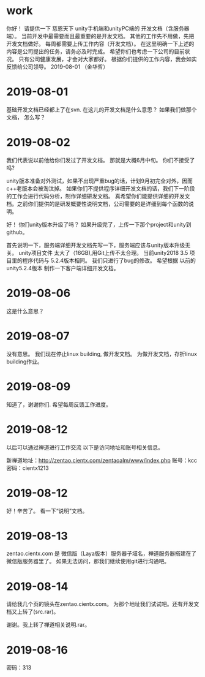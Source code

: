 # work
你好！
请提供一下 慈恩天下 unity手机端和unityPC端的 开发文档（含服务器端）。
当前开发中最需要而且最重要的是开发文档。
其他的工作先不用做，先把开发文档做好。
每周都需要上传工作内容（开发文档）。
在这里明确一下上述的内容是公司提出的任务，请务必及时完成。
希望你们也考虑一下公司的目前状况。
只有公司健康发展，才会对大家都好。
根据你们提供的工作内容，我会如实反馈给公司领导。
                      2019-08-01   （金华哲）


# 2019-08-01
基础开发文档已经都上了在svn.
在这儿的开发文档是什么意思？
如果我们做那个文档， 怎么写？
                      
# 2019-08-02
我们代表说以前他给你们发过了开发文档。
那就是大概6月中旬。 你们不接受了吗?

unity版本准备对外测试，如果不出现严重bug的话，计划9月初完全对外，因而c++老版本会被淘汰掉。
如果你们不提供程序详细开发文档的话，我们下一阶段的工作会进行代码分析，制作详细研发文档。
真希望你们能提供详细的开发文档。之前你们提供的是研发概要性说明文档，公司需要的是详细到每个函数的说明。

好！ 你们unity版本升级了吗？
如果升级完了，上传一下那个project和unity到github。

首先说明一下，服务端详细开发文档先写一下，服务端应该与unity版本升级无关。
unity项目文件 太大了（16GB),用Git上传不太合理。
当前unity2018 3.5 项目里的程序代码与 5.2.4版本相同。
我们只进行了bug的修改。
希望根据 以前的 unity5.2.4版本 制作一下客户端详细开发文档。

# 2019-08-06
这是什么意思？

# 2019-08-07
没有意思。 我们现在停止linux building, 做开发文档。   为做开发文档，存折linux building作业。

# 2019-08-09
知道了，谢谢你们. 希望每周反馈工作进度。

# 2019-08-12
以后可以通过禅道进行工作交流 以下是访问地址和账号相关信息。

新禅道地址：http://zentao.cientx.com/zentaoalm/www/index.php
账号：kcc  密码：cientx1213

# 2019-08-12
好！辛苦了。
看一下“说明”文档。

# 2019-08-13
zentao.cientx.com 是 微信版（Laya版本）服务器子域名，禅道服务器搭建在了微信版服务器里了。
如果无法访问，那我们继续使用git进行沟通吧。

# 2019-08-14
请给我几个页的镜头在zentao.cientx.com。 为那个地址我们试试吧。还有开发文档又上转了(src.rar)。

谢谢。我上转了禅道相关说明.rar。 
# 2019-08-16
密码：313


